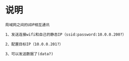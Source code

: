 # 说明
    
    局域网之间的UDP相互通讯
    
    1、发送连接wifi和自己的静态IP（ssid:password:10.0.0.200?）
    
    2、配置目标IP（10.0.0.201?）
    
    3、可以发送数据了(data?)
